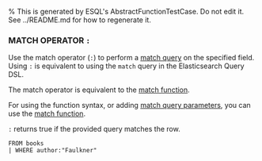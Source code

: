 % This is generated by ESQL's AbstractFunctionTestCase. Do not edit it. See ../README.md for how to regenerate it.

### MATCH OPERATOR `:`
Use the match operator (`:`) to perform a [match query](https://www.elastic.co/docs/reference/query-languages/query-dsl/query-dsl-match-query) on the specified field.
Using `:` is equivalent to using the `match` query in the Elasticsearch Query DSL.

The match operator is equivalent to the [match function](https://www.elastic.co/docs/reference/query-languages/esql/functions-operators/aggregation-functions#esql-match).

For using the function syntax, or adding [match query parameters](https://www.elastic.co/docs/reference/query-languages/query-dsl/query-dsl-match-query#match-field-params), you can use the
[match function](https://www.elastic.co/docs/reference/query-languages/esql/functions-operators/aggregation-functions#esql-match).

`:` returns true if the provided query matches the row.

```esql
FROM books
| WHERE author:"Faulkner"
```
